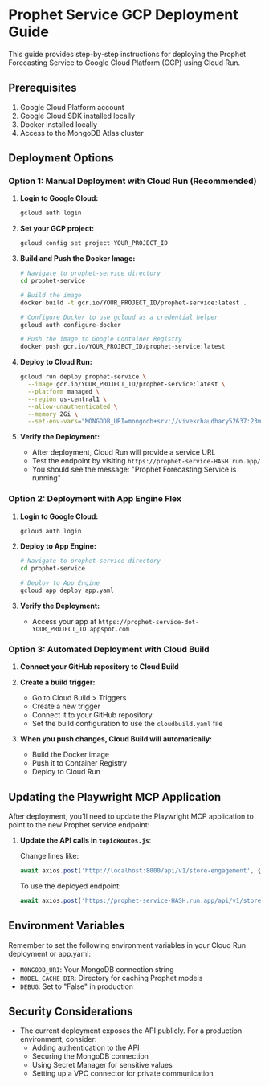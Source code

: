 # Prophet Service GCP Deployment Guide

This guide provides step-by-step instructions for deploying the Prophet Forecasting Service to Google Cloud Platform (GCP) using Cloud Run.

## Prerequisites

1. Google Cloud Platform account
2. Google Cloud SDK installed locally
3. Docker installed locally
4. Access to the MongoDB Atlas cluster

## Deployment Options

### Option 1: Manual Deployment with Cloud Run (Recommended)

1. **Login to Google Cloud:**
   ```bash
   gcloud auth login
   ```

2. **Set your GCP project:**
   ```bash
   gcloud config set project YOUR_PROJECT_ID
   ```

3. **Build and Push the Docker Image:**
   ```bash
   # Navigate to prophet-service directory
   cd prophet-service
   
   # Build the image
   docker build -t gcr.io/YOUR_PROJECT_ID/prophet-service:latest .
   
   # Configure Docker to use gcloud as a credential helper
   gcloud auth configure-docker
   
   # Push the image to Google Container Registry
   docker push gcr.io/YOUR_PROJECT_ID/prophet-service:latest
   ```

4. **Deploy to Cloud Run:**
   ```bash
   gcloud run deploy prophet-service \
     --image gcr.io/YOUR_PROJECT_ID/prophet-service:latest \
     --platform managed \
     --region us-central1 \
     --allow-unauthenticated \
     --memory 2Gi \
     --set-env-vars="MONGODB_URI=mongodb+srv://vivekchaudhary52637:23mRD7YosUzFEXtt@engagements.magosmu.mongodb.net/,MODEL_CACHE_DIR=cache,DEBUG=False"
   ```

5. **Verify the Deployment:**
   - After deployment, Cloud Run will provide a service URL
   - Test the endpoint by visiting `https://prophet-service-HASH.run.app/`
   - You should see the message: "Prophet Forecasting Service is running"

### Option 2: Deployment with App Engine Flex

1. **Login to Google Cloud:**
   ```bash
   gcloud auth login
   ```

2. **Deploy to App Engine:**
   ```bash
   # Navigate to prophet-service directory
   cd prophet-service
   
   # Deploy to App Engine
   gcloud app deploy app.yaml
   ```

3. **Verify the Deployment:**
   - Access your app at `https://prophet-service-dot-YOUR_PROJECT_ID.appspot.com`

### Option 3: Automated Deployment with Cloud Build

1. **Connect your GitHub repository to Cloud Build**

2. **Create a build trigger:**
   - Go to Cloud Build > Triggers
   - Create a new trigger
   - Connect it to your GitHub repository
   - Set the build configuration to use the `cloudbuild.yaml` file

3. **When you push changes, Cloud Build will automatically:**
   - Build the Docker image
   - Push it to Container Registry
   - Deploy to Cloud Run

## Updating the Playwright MCP Application

After deployment, you'll need to update the Playwright MCP application to point to the new Prophet service endpoint:

1. **Update the API calls in `topicRoutes.js`**:
   
   Change lines like:
   ```javascript
   await axios.post('http://localhost:8000/api/v1/store-engagement', {...})
   ```
   
   To use the deployed endpoint:
   ```javascript
   await axios.post('https://prophet-service-HASH.run.app/api/v1/store-engagement', {...})
   ```

## Environment Variables

Remember to set the following environment variables in your Cloud Run deployment or app.yaml:

- `MONGODB_URI`: Your MongoDB connection string
- `MODEL_CACHE_DIR`: Directory for caching Prophet models
- `DEBUG`: Set to "False" in production

## Security Considerations

- The current deployment exposes the API publicly. For a production environment, consider:
  - Adding authentication to the API
  - Securing the MongoDB connection
  - Using Secret Manager for sensitive values
  - Setting up a VPC connector for private communication 